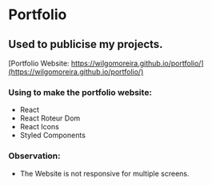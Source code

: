 # Portfolio

## Used to publicise my projects. 

[Portfolio Website: https://wilgomoreira.github.io/portfolio/](https://wilgomoreira.github.io/portfolio/)

### Using to make the portfolio website:

- React
- React Roteur Dom 
- React Icons
- Styled Components

### Observation: 
- The Website is not responsive for multiple screens.
